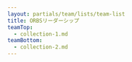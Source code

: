 ```yaml
---
layout: partials/team/lists/team-list
title: ORBSリーダーシップ
teamTop:
  - collection-1.md
teamBottom:
  - collection-2.md
---
```

